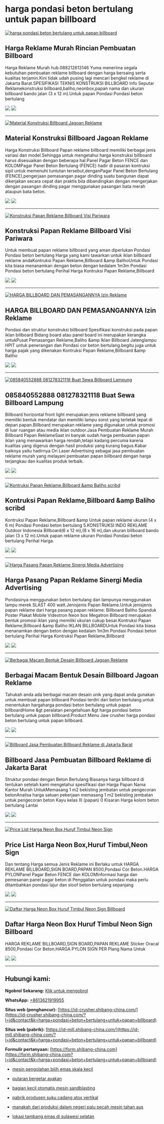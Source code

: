 # harga pondasi beton bertulang untuk papan billboard

<a href="https://swt.shibang-china.com/?l=id&img&k=harga+pondasi+beton+bertulang+untuk+papan+billboard" target="_blank">![harga pondasi beton bertulang untuk papan billboard](http://static.shibang-china.com/all-800x300/930.jpg)</a>

## Harga Reklame Murah Rincian Pembuatan Billboard
Harga Reklame Murah hub.088212613146 Yuma menerima segala kebutuhan pembuatan reklame billboard dengan harga bersaing serta kualitas terjamin.Kini tidak udah pusing lagi mencari bengkel reklame di Jakarta Barat.SPESIFIKASI TEKNIS KONSTRUKSI BILLBOARD Info Seputar Reklamekonstruksi billboard,baliho,neonbox,papan nama dan ukuran billboard bando jalan (3 x 12 m).Untuk papan Pondasi Pondasi beton bertulang


<a href="https://whatsapp.shibangsoft.com/WhatsApp.php" target="_blank" title="WhatsApp">![](http://static.shibang-china.com/icon/whatsapp.png)</a> <a href="https://swt.shibang-china.com/?l=id&icon&k=harga+pondasi+beton+bertulang+untuk+papan+billboard" target="_blank">![](http://static.shibang-china.com/icon/chat-id.png)</a>

---

<a href="https://swt.shibang-china.com/?l=id&img&k=harga+pondasi+beton+bertulang+untuk+papan+billboard" target="_blank">![Material Konstruksi Billboard Jagoan Reklame](http://static.shibang-china.com/all-800x300/407.jpg)</a>

## Material Konstruksi Billboard Jagoan Reklame
Harga Konstruksi Billboard Papan reklame billboard memiliki berbagai jenis variasi dan model.Sehingga untuk mengetahui harga konstruksi billboard harus disesuaikan dengan beberapa hal.Panel Pagar Beton FENCE dan KOLOMPagar Panel Beton Bertulang (FENCE) hadir di pasaran kontruksi sipil untuk memenuhi tuntutan tersebut,denganPagar Panel Beton Bertulang (FENCE),pengerjaan pemasangan pagar dinding suatu bangunan dapat dikerjakan secara cepat dan praktis bila dibandingkan dengan mengerjakan dengan pasangan dinding pagar menggunakan pasangan bata merah ataupun bata beton.


<a href="https://whatsapp.shibangsoft.com/WhatsApp.php" target="_blank" title="WhatsApp">![](http://static.shibang-china.com/icon/whatsapp.png)</a> <a href="https://swt.shibang-china.com/?l=id&icon&k=harga+pondasi+beton+bertulang+untuk+papan+billboard" target="_blank">![](http://static.shibang-china.com/icon/chat-id.png)</a>

---

<a href="https://swt.shibang-china.com/?l=id&img&k=harga+pondasi+beton+bertulang+untuk+papan+billboard" target="_blank">![Konstruksi Papan Reklame Billboard Visi Pariwara](http://static.shibang-china.com/all-800x300/600.jpg)</a>

## Konstruksi Papan Reklame Billboard Visi Pariwara
Untuk membuat papan reklame billboard yang aman diperlukan Pondasi Pondasi beton bertulang Harga yang kami tawarkan untuk iklan billboard reklame andaKontruksi Papan Reklame,Billboard &amp BalihoUntuk Pondasi kita biasa menanamkan dengan beton dengan kedalam 1m3m Pondasi Pondasi beton bertulang Perihal Harga Kontruksi Papan Reklame,Billboard


<a href="https://whatsapp.shibangsoft.com/WhatsApp.php" target="_blank" title="WhatsApp">![](http://static.shibang-china.com/icon/whatsapp.png)</a> <a href="https://swt.shibang-china.com/?l=id&icon&k=harga+pondasi+beton+bertulang+untuk+papan+billboard" target="_blank">![](http://static.shibang-china.com/icon/chat-id.png)</a>

---

<a href="https://swt.shibang-china.com/?l=id&img&k=harga+pondasi+beton+bertulang+untuk+papan+billboard" target="_blank">![HARGA BILLBOARD DAN PEMASANGANNYA Izin Reklame](http://static.shibang-china.com/all-800x300/1363.jpg)</a>

## HARGA BILLBOARD DAN PEMASANGANNYA Izin Reklame
Pondasi dan struktur konstruksi billboard Spesifikasi konstruksi pada papan iklan billboard Bidang board atau panel board ini merupakan kerangka untukPusat Pemasangan Reklame,Baliho &amp Iklan Billboard Jatenglampu HPIT untuk penerangan dan Pondasi cor beton bertulang.begitu juga untuk harga pajak yang dikenakan Kontruksi Papan Reklame,Billboard &amp Baliho


<a href="https://whatsapp.shibangsoft.com/WhatsApp.php" target="_blank" title="WhatsApp">![](http://static.shibang-china.com/icon/whatsapp.png)</a> <a href="https://swt.shibang-china.com/?l=id&icon&k=harga+pondasi+beton+bertulang+untuk+papan+billboard" target="_blank">![](http://static.shibang-china.com/icon/chat-id.png)</a>

---

<a href="https://swt.shibang-china.com/?l=id&img&k=harga+pondasi+beton+bertulang+untuk+papan+billboard" target="_blank">![085840552888 081278321118 Buat Sewa Billboard Lampung](http://static.shibang-china.com/all-800x300/657.jpg)</a>

## 085840552888 081278321118 Buat Sewa Billboard Lampung
Billboard horizontal front light merupakan jenis reklame billboard yang memiliki bentuk mendatar dan memiliki lampu sorot yang terletak tepat di depan papan.Billboard merupakan reklame yang digunakan untuk promosi di luar ruangan atau media iklan outdoor.Jasa Pembuatan Reklame Murah Billboard Papan ReklameSaat ini banyak sudah harga pembuatan papan iklan yang menawarkan harga rendah,tetapi kadang percuma karena kualitas yang digerus dengan hasil produksi yang kurang bagus.Kabar baiknya yaitu hadirnya Ori Laser Advertising sebagai jasa pembuatan reklame murah yang melayani pembuatan papan billboard dengan harga terjangkau dan kualitas produk terbaik.


<a href="https://whatsapp.shibangsoft.com/WhatsApp.php" target="_blank" title="WhatsApp">![](http://static.shibang-china.com/icon/whatsapp.png)</a> <a href="https://swt.shibang-china.com/?l=id&icon&k=harga+pondasi+beton+bertulang+untuk+papan+billboard" target="_blank">![](http://static.shibang-china.com/icon/chat-id.png)</a>

---

<a href="https://swt.shibang-china.com/?l=id&img&k=harga+pondasi+beton+bertulang+untuk+papan+billboard" target="_blank">![Kontruksi Papan Reklame,Billboard &amp Baliho scribd](http://static.shibang-china.com/all-800x300/1386.jpg)</a>

## Kontruksi Papan Reklame,Billboard &amp Baliho scribd
Kontruksi Papan Reklame,Billboard &amp Untuk papan reklame ukuran (4 x 6 m) Pondasi Pondasi beton bertulang 5.KONSTRUKSI INDO REKLAME Outdoor Indonesia Billboard(6 x 12 m),(8 x 16 m),dan ukuran billboard bando jalan (3 x 12 m).Untuk papan reklame ukuran Pondasi Pondasi beton bertulang Perihal Harga.


<a href="https://whatsapp.shibangsoft.com/WhatsApp.php" target="_blank" title="WhatsApp">![](http://static.shibang-china.com/icon/whatsapp.png)</a> <a href="https://swt.shibang-china.com/?l=id&icon&k=harga+pondasi+beton+bertulang+untuk+papan+billboard" target="_blank">![](http://static.shibang-china.com/icon/chat-id.png)</a>

---

<a href="https://swt.shibang-china.com/?l=id&img&k=harga+pondasi+beton+bertulang+untuk+papan+billboard" target="_blank">![Harga Pasang Papan Reklame Sinergi Media Advertising](http://static.shibang-china.com/all-800x300/1324.jpg)</a>

## Harga Pasang Papan Reklame Sinergi Media Advertising
Pondasinya menggunakan beton bertulang dan lampunya menggunakan lampu merek SLAST 400 watt.Jenisjenis Papan Reklame.Untuk jenisjenis papan reklame dari harga pasang papan reklame: Billboard Baliho Spanduk Poster Plakat Mobile Videotron Neon box Megatron Billboard merupakan bentuk promosi iklan yang memiliki ukuran cukup besar.Kontruksi Papan Reklame,Billboard &amp Baliho IKLAN BILLBOARDUntuk Pondasi kita biasa menanamkan dengan beton dengan kedalam 1m3m Pondasi Pondasi beton bertulang Perihal Harga Kontruksi Papan Reklame,Billboard


<a href="https://whatsapp.shibangsoft.com/WhatsApp.php" target="_blank" title="WhatsApp">![](http://static.shibang-china.com/icon/whatsapp.png)</a> <a href="https://swt.shibang-china.com/?l=id&icon&k=harga+pondasi+beton+bertulang+untuk+papan+billboard" target="_blank">![](http://static.shibang-china.com/icon/chat-id.png)</a>

---

<a href="https://swt.shibang-china.com/?l=id&img&k=harga+pondasi+beton+bertulang+untuk+papan+billboard" target="_blank">![Berbagai Macam Bentuk Desain Billboard Jagoan Reklame](http://static.shibang-china.com/all-800x300/994.jpg)</a>

## Berbagai Macam Bentuk Desain Billboard Jagoan Reklame
Tahukah anda ada berbagai macam desain unik yang dapat anda gunakan untuk membuat papan billboard Pondasi terdiri dari beton bertulang.untuk menentukan hargaharga pondasi beton bertulang untuk papan billboardHome &gt peralatan pengetahuan &gt harga pondasi beton bertulang untuk papan billboard.Product Menu Jaw crusher harga pondasi beton bertulang untuk papan billboard.


<a href="https://whatsapp.shibangsoft.com/WhatsApp.php" target="_blank" title="WhatsApp">![](http://static.shibang-china.com/icon/whatsapp.png)</a> <a href="https://swt.shibang-china.com/?l=id&icon&k=harga+pondasi+beton+bertulang+untuk+papan+billboard" target="_blank">![](http://static.shibang-china.com/icon/chat-id.png)</a>

---

<a href="https://swt.shibang-china.com/?l=id&img&k=harga+pondasi+beton+bertulang+untuk+papan+billboard" target="_blank">![Billboard Jasa Pembuatan Billboard Reklame di Jakarta Barat](http://static.shibang-china.com/all-800x300/853.jpg)</a>

## Billboard Jasa Pembuatan Billboard Reklame di Jakarta Barat
Struktur pondasi dengan Beton Bertulang Biasanya harga billboard di tentukan setelah kami mengetahui spesifikasi dan Harga Papan Nama Kantor Murah UntukMemasang 1 m2 bekisting jembatan untuk pengecoran betonAnalisa harga satuan pekerjaan memasang 1 m2 bekisting jembatan untuk pengecoran beton Kayu kelas III (papan) 0 Kisaran Harga kolom beton bertulang Lantai


<a href="https://whatsapp.shibangsoft.com/WhatsApp.php" target="_blank" title="WhatsApp">![](http://static.shibang-china.com/icon/whatsapp.png)</a> <a href="https://swt.shibang-china.com/?l=id&icon&k=harga+pondasi+beton+bertulang+untuk+papan+billboard" target="_blank">![](http://static.shibang-china.com/icon/chat-id.png)</a>

---

<a href="https://swt.shibang-china.com/?l=id&img&k=harga+pondasi+beton+bertulang+untuk+papan+billboard" target="_blank">![Price List Harga Neon Box,Huruf Timbul,Neon Sign](http://static.shibang-china.com/all-800x300/936.jpg)</a>

## Price List Harga Neon Box,Huruf Timbul,Neon Sign
Dan tentang Harga semua Jenis Reklame ini Berlaku untuk HARGA REKLAME BILLBOARD,SIGN BOARD,PAPAN 8500,Pondasi Cor Beton.HARGA PYLONPanel Pagar Beton FENCE dan KOLOMInformasi harga dan pemesanan panel pagar beton di Penggalian untuk pondasi maka perlu ditambahkan pondasi lajur dan sloof beton bertulang sepanjang


<a href="https://whatsapp.shibangsoft.com/WhatsApp.php" target="_blank" title="WhatsApp">![](http://static.shibang-china.com/icon/whatsapp.png)</a> <a href="https://swt.shibang-china.com/?l=id&icon&k=harga+pondasi+beton+bertulang+untuk+papan+billboard" target="_blank">![](http://static.shibang-china.com/icon/chat-id.png)</a>

---

<a href="https://swt.shibang-china.com/?l=id&img&k=harga+pondasi+beton+bertulang+untuk+papan+billboard" target="_blank">![Daftar Harga Neon Box Huruf Timbul Neon Sign Billboard](http://static.shibang-china.com/all-800x300/566.jpg)</a>

## Daftar Harga Neon Box Huruf Timbul Neon Sign Billboard
HARGA REKLAME BILLBOARD,SIGN BOARD,PAPAN REKLAME Sticker Oracal 8500,Pondasi Cor Beton.HARGA PYLON SIGN PER Plang Nama Untuk

<a href="https://whatsapp.shibangsoft.com/WhatsApp.php" target="_blank" title="WhatsApp">![](http://static.shibang-china.com/icon/whatsapp.png)</a> <a href="https://swt.shibang-china.com/?l=id&icon&k=harga+pondasi+beton+bertulang+untuk+papan+billboard" target="_blank">![](http://static.shibang-china.com/icon/chat-id.png)</a>

---
## Hubungi kami:

**Ngobrol Sekarang:** [Klik untuk mengobrol](https://swt.shibang-china.com?l=id&contact&k=harga+pondasi+beton+bertulang+untuk+papan+billboard)

**WhatsApp:**  [+8613621919955](https://whatsapp.shibangsoft.com/WhatsApp.php)

**Situs web (penghancur):** [https://id-crusher.shibang-china.com/](https://id-crusher.shibang-china.com/?l=id&contact&k=harga+pondasi+beton+bertulang+untuk+papan+billboard)

**Situs web (pabrik):** [https://id-mill.shibang-china.com/](https://id-mill.shibang-china.com/?l=id&contact&k=harga+pondasi+beton+bertulang+untuk+papan+billboard)

**Formulir pertanyaan:** [https://form.shibang-china.com](https://form.shibang-china.com?l=id&contact&k=harga+pondasi+beton+bertulang+untuk+papan+billboard)

* [mesin pengolahan bijih emas skala kecil](../33/mesin%20pengolahan%20bijih%20emas%20skala%20kecil.md)

* [putaran bergetar ayakan](../39/putaran%20bergetar%20ayakan.md)

* [bagian kecil otomatis mesin sandblasting](../39/bagian%20kecil%20otomatis%20mesin%20sandblasting.md)

* [pabrik produsen suku cadang atox vertikal](../38/pabrik%20produsen%20suku%20cadang%20atox%20vertikal.md)

* [manakah dari produksi dalam negeri palu pecah mesin tahan aus](../39/manakah%20dari%20produksi%20dalam%20negeri%20palu%20pecah%20mesin%20tahan%20aus.md)

* [lokasi tambang emas di sulawesi selatan](../33/lokasi%20tambang%20emas%20di%20sulawesi%20selatan.md)